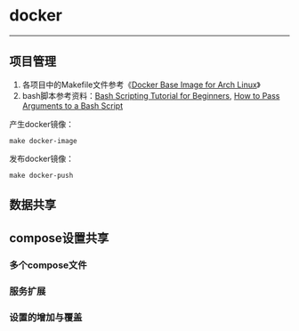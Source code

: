 # docker
--------

[docker-project-example-1]: https://github.com/archlinux/archlinux-docker "Docker Base Image for Arch Linux"
[bash-script-tutorial-1]: https://linuxconfig.org/bash-scripting-tutorial-for-beginners "Bash Scripting Tutorial for Beginners"
[bash-script-tutorial-2]: https://www.lifewire.com/pass-arguments-to-bash-script-2200571 "How to Pass Arguments to a Bash Script"

## 项目管理
   1. 各项目中的Makefile文件参考《[Docker Base Image for Arch Linux][docker-project-example-1]》
   2. bash脚本参考资料：[Bash Scripting Tutorial for Beginners][bash-script-tutorial-1], [How to Pass Arguments to a Bash Script][bash-script-tutorial-2]

产生docker镜像：
```shell
make docker-image
```

发布docker镜像：
```shell
make docker-push
```

## 数据共享
[data-sharing-1]: https://www.digitalocean.com/community/tutorials/how-to-share-data-between-docker-containers "How To Share Data between Docker Containers"
[data-sharing-2]: https://www.digitalocean.com/community/tutorials/how-to-share-data-between-the-docker-container-and-the-host "How To Share Data Between the Docker Container and the Host"

## compose设置共享
[docker-compose-sharing-1]: https://docs.docker.com/compose/extends/ "Share Compose configurations between files and projects"

### 多个compose文件
### 服务扩展
### 设置的增加与覆盖